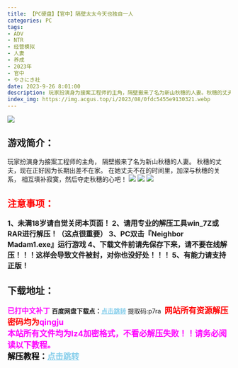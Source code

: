 ```yaml
---
title: 【PC硬盘】【官中】隔壁太太今天也独自一人
categories: PC
tags:
- ADV
- NTR
- 经营模拟
- 人妻
- 养成
- 2023年
- 官中
- やさにき社
date: 2023-9-26 8:01:00
description: 玩家扮演身为接案工程师的主角，隔壁搬来了名为新山秋穗的人妻。秋穗的丈夫，现在正好因为长期出差不在家。在她丈夫不在的时间里，加深与秋穗的关系，相互填补寂寞，然后夺走秋穗的心吧！
index_img: https://img.acgus.top/i/2023/08/0fdc5455e9130321.webp
---
```

![](https://img.acgus.top/i/2023/08/0fdc5455e9130321.webp)
## 游戏简介：
玩家扮演身为接案工程师的主角，
隔壁搬来了名为新山秋穗的人妻。
秋穗的丈夫，现在正好因为长期出差不在家。
在她丈夫不在的时间里，加深与秋穗的关系，
相互填补寂寞，然后夺走秋穗的心吧！
![](https://img.acgus.top/i/2023/08/b8b966a750130334.webp)
![](https://img.acgus.top/i/2023/08/3642b45f4e130329.webp)
![](https://img.acgus.top/i/2023/08/2f883ffb00130325.webp)




## <font color=#FF0000 >注意事项：</font>
<font size=3><b>1、未满18岁请自觉关闭本页面！
2、请用专业的解压工具win_7Z或RAR进行解压！（这点很重要）
3、PC双击『Neighbor Madam1.exe』运行游戏
4、下载文件前请先保存下来，请不要在线解压！！！这样会导致文件被封，对你也没好处！！！
5、有能力请支持正版！</b></font>

## 下载地址：
<font color=#FF00FF size=3><b>已打中文补丁</b></font>
<b>百度网盘下载点：</b><a href="https://pan.baidu.com/s/1huPRq1gzqe1PSLzP-XKcyg?pwd=p7ra" style="color: #87CEEB;"><b>点击跳转</b></a> 提取码:p7ra
<a style="padding: 0" href="https://post.qingju.org/AD/"><img style="max-width:100%" src="https://img.acgus.top/i/2024/07/478f689b8021d8d499ab43d21acf137a.gif" alt=""></a>
<b><font color=#FF0000 size=4>网站所有资源解压密码均为</b></font><b><font color=#FF00FF size=4>qingju</font><font color=#FF0000 ></font></b><br><b><font color=#FF00FF size=4>本站所有文件均为lz4加密格式，不看必解压失败！！请务必阅读以下教程。</b></font><br><b><font color=#000 size=4>解压教程：</b><a href="https://post.qingju.org/tutorial/000/" style="color: #87CEEB;"><b>点击跳转</b></a>
